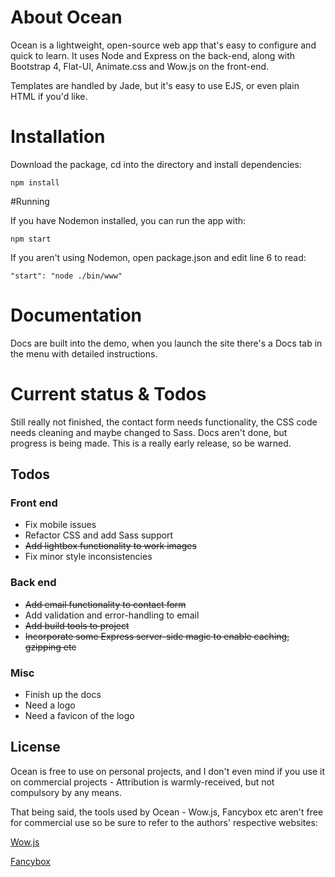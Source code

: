 # About Ocean
Ocean is a lightweight, open-source web app that's easy to configure and quick to learn. It uses Node and Express on the back-end, along with Bootstrap 4, Flat-UI, Animate.css and Wow.js on the front-end.

Templates are handled by Jade, but it's easy to use EJS, or even plain HTML if you'd like.

# Installation
Download the package, cd into the directory and install dependencies:

```
npm install
```

#Running

If you have Nodemon installed, you can run the app with:

```
npm start
```

If you aren't using Nodemon, open package.json and edit line 6 to read:

```
"start": "node ./bin/www"
```

# Documentation

Docs are built into the demo, when you launch the site there's a Docs tab in the menu with detailed instructions.

# Current status & Todos

Still really not finished, the contact form needs functionality, the CSS code needs cleaning and maybe changed to Sass. Docs aren't done, but progress is being made. This is a really early release, so be warned.

## Todos

### Front end
* Fix mobile issues
* Refactor CSS and add Sass support
* <s>Add lightbox functionality to work images</s>
* Fix minor style inconsistencies

### Back end
* <s>Add email functionality to contact form</s>
* Add validation and error-handling to email
* <s>Add build tools to project</s>
* <s>Incorporate some Express server-side magic to enable caching, gzipping etc</s>

### Misc
* Finish up the docs
* Need a logo
* Need a favicon of the logo

## License

Ocean is free to use on personal projects, and I don't even mind if you use it on commercial projects - Attribution is warmly-received, but not compulsory by any means.

That being said, the tools used by Ocean - Wow.js, Fancybox etc aren't free for commercial use so be sure to refer to the authors' respective websites:

[Wow.js](http://mynameismatthieu.com/WOW/)

[Fancybox](http://fancyapps.com/fancybox/#license)